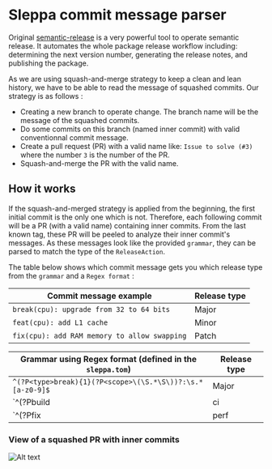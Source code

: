 # Sleppa commit message parser

Original [semantic-release](https://github.com/semantic-release/semantic-release/discussions) is a very powerful tool to operate semantic release. It automates the whole package release workflow including: determining the next version number, generating the release notes, and publishing the package.

As we are using squash-and-merge strategy to keep a clean and lean history, we have to be able to read the message of squashed commits.
Our strategy is as follows :

- Creating a new branch to operate change. The branch name will be the message of the squashed commits.
- Do some commits on this branch (named inner commit) with valid conventionnal commit message.
- Create a pull request (PR) with a valid name like: `Issue to solve (#3)` where the number `3` is the number of the PR.
- Squash-and-merge the PR with the valid name.

## How it works

If the squash-and-merged strategy is applied from the beginning, the first initial commit is the only one which is not.
Therefore, each following commit will be a PR (with a valid name) containing inner commits.
From the last known tag, these PR will be peeled to analyze their inner commit's messages. As these messages look like the
provided `grammar`, they can be parsed to match the type of the `ReleaseAction`.

The table below shows which commit message gets you which release type from the `grammar` and a `Regex format` :

| Commit message example                                                            | Release type |
| --------------------------------------------------------------------------------- | ------------ |
| `break(cpu): upgrade from 32 to 64 bits`                                          | Major        |
| `feat(cpu): add L1 cache`                                                         | Minor        |
| `fix(cpu): add RAM memory to allow swapping`                                      | Patch        |

| Grammar using Regex format (defined in the `sleppa.tom`)                          | Release type |
| --------------------------------------------------------------------------------- | ------------ |
| `^(?P<type>break){1}(?P<scope>\(\S.*\S\))?:\s.*[a-z0-9]$`                         | Major        |
| `^(?P<type>build|ci|docs|feat){1}(?P<scope>\(\S.*\S\))?:\s.*[a-z0-9]$`            | Minor        |
| `^(?P<type>fix|perf|refac|sec|style|test){1}(?P<scope>\(\S.*\S\))?:\s.*[a-z0-9]$` | Patch        |

### View of a squashed PR with inner commits

![Alt text](https://user-images.githubusercontent.com/15166875/229083489-82a73e59-7f64-468a-88f7-8714d0630e37.png "squashed commit")